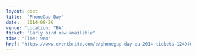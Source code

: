 ```yaml
---
layout: post
title:  "PhoneGap Day"
date:   2014-09-26
venue: "Location: TBA"
ticket: "Early bird now available"
time: "Time: 9am"
href: "https://www.eventbrite.com/e/phonegap-day-eu-2014-tickets-12494698981"
---
```

